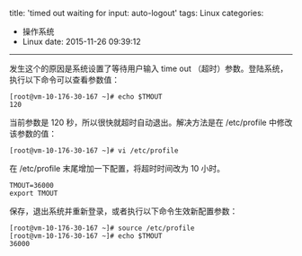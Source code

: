 title: 'timed out waiting for input: auto-logout'
tags: Linux
categories:
  - 操作系统
  - Linux
date: 2015-11-26 09:39:12
---

发生这个的原因是系统设置了等待用户输入 time out （超时）参数。登陆系统，执行以下命令可以查看参数值：

	[root@vm-10-176-30-167 ~]# echo $TMOUT
	120

当前参数是 120 秒，所以很快就超时自动退出。解决方法是在 /etc/profile 中修改该参数的值：

	[root@vm-10-176-30-167 ~]# vi /etc/profile

在 /etc/profile 末尾增加一下配置，将超时时间改为 10 小时。
	
	TMOUT=36000
	export TMOUT

保存，退出系统并重新登录，或者执行以下命令生效新配置参数：

	[root@vm-10-176-30-167 ~]# source /etc/profile
	[root@vm-10-176-30-167 ~]# echo $TMOUT
	36000
